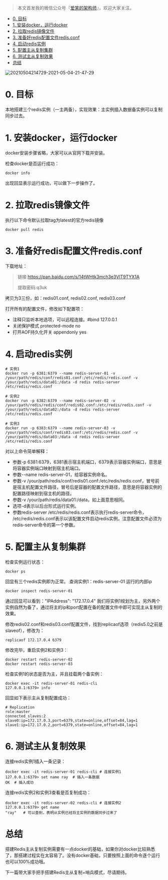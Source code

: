 > 本文首发我的微信公众号『[爱笑的架构师](https://mp.weixin.qq.com/s?__biz=MzIwODI1OTk1Nw==&mid=2650321391&idx=1&sn=0aea8b119ccee60a1366fffb9c040695&chksm=8f09cff5b87e46e33555e89a7d4929e4b184563b11f3cbfb7b834510c68708b125f128830acf&token=875646549&lang=zh_CN#rd)』，欢迎大家关注。

<!-- TOC -->

- [0. 目标](#0-目标)
- [1. 安装docker，运行docker](#1-安装docker运行docker)
- [2. 拉取redis镜像文件](#2-拉取redis镜像文件)
- [3. 准备好redis配置文件redis.conf](#3-准备好redis配置文件redisconf)
- [4. 启动redis实例](#4-启动redis实例)
- [5. 配置主从复制集群](#5-配置主从复制集群)
- [6. 测试主从复制效果](#6-测试主从复制效果)
- [总结](#总结)

<!-- /TOC -->

<img src="https://cdn.jsdelivr.net/gh/CoderLeixiaoshuai/assets/202102/20210504214729-2021-05-04-21-47-29.png" alt="20210504214729-2021-05-04-21-47-29">

# 0. 目标

本地搭建三个redis实例（一主两备），实现效果：主实例插入数据备实例可以复制同步过去。

# 1. 安装docker，运行docker

docker安装步骤省略，大家可以从官网下载并安装。

检查docker是否运行成功：

```plain
docker info
```
出现回显表示运行成功，可以做下一步操作了。

# 2. 拉取redis镜像文件

执行以下命令默认拉取tag为latest的官方redis镜像

```plain
docker pull redis
```

# 3. 准备好redis配置文件redis.conf

下载地址：

> 链接:https://pan.baidu.com/s/14tWHtk3mch3e3VlT9TYX1A  
>
> 提取密码:q3uk

拷贝为3三份，如：redis01.conf, redis02.conf, redis03.conf

打开所有的配置文件，修改如下配置项：

* 注释只监听本地选项，可以远程连接。#bind 127.0.0.1
* 关闭保护模式 protected-mode no
* 打开AOF持久化开关 appendonly yes
# 4. 启动redis实例

```shell
# 实例1
docker run -p 6381:6379 --name redis-server-01 -v /your/path/redis/conf/redis01.conf:/etc/redis/redis.conf -v /your/path/redis/data01:/data -d redis redis-server /etc/redis/redis.conf

# 实例2
docker run -p 6382:6379 --name redis-server-02 -v /your/path/redis/redis/conf/redis02.conf:/etc/redis/redis.conf -v /your/path/redis/data02:/data -d redis redis-server /etc/redis/redis.conf

# 实例3
docker run -p 6383:6379 --name redis-server-03 -v /your/path/redis/conf/redis03.conf:/etc/redis/redis.conf -v /your/path/redis/data03:/data -d redis redis-server /etc/redis/redis.conf
```



对以上命令简单解释：

* 参数-p 6381:6379，6381表示宿主机端口，6379表示容器实例端口，意思是将容器实例端口映射到宿主机端口。
* 参数--name redis-server-01，给容器实例命名。
* 参数-v /your/path/redis/conf/redis01.conf:/etc/redis/redis.conf，冒号前是宿主机配置文件路径，冒号后是容器的配置文件路径，意思是将容器实例的配置路径映射到宿主机的路径。
* 参数-v /your/path/redis/data01:/data，如上面意思相同。
* 选项-d表示以后台形式运行实例。
* 参数redis-server /etc/redis/redis.conf表示执行redis-server命令， /etc/redis/redis.conf表示以该配置文件启动redis实例，注意配置文件必须为redis-server命令的第一个参数。

# 5. 配置主从复制集群

检查实例运行状态：

```plain
docker ps
```


回显有三个redis实例即为正常。 查询实例1：redis-server-01 运行的内部ip

```plain
docker inspect redis-server-01
```


通过回显可以看到："IPAddress": "172.17.0.4" 我们将实例1规划为主，另外两个实例自然为备了，通过将主的ip和port配置在备的配置文件中即可实现主从复制的效果。

修改redis02.conf和redis03.conf配置文件，找到replicaof选项（redis5.0之前是slaveof），修改为：

```plain
replicaof 172.17.0.4 6379
```


修改完毕，重启实例2和实例3：

```plain
docker restart redis-server-02
docker restart redis-server-03
```


检查实例1的状态是否为主，并且挂载两个备实例：

```plain
docker exec -it redis-server-01 redis-cli
127.0.0.1:6379> info
```


回显如下表示主从复制配置成功：

```plain
# Replication
role:master
connected_slaves:2
slave0:ip=172.17.0.3,port=6379,state=online,offset=84,lag=1
slave1:ip=172.17.0.2,port=6379,state=online,offset=84,lag=1
```


# 6. 测试主从复制效果

连接redis实例1插入一条记录：

```plain
docker exec -it redis-server-01 redis-cli # 连接实例1
127.0.0.1:6379> set name ray  # 插入一条数据
OK  # 插入成功
```


连接redis实例2和实例3查看是否复制成功：

```plain
docker exec -it redis-server-02 redis-cli # 连接实例2
127.0.0.1:6379> get name
"ray"   # 可以查到，表明从实例已经将主实例的数据同步过来了
```


# 总结

搭建Redis主从复制实例需要有一点docker的基础，如果你对docker比较熟悉了，那搭建过程实在太容易了。没有docker基础，只要按照上面的命令逐个运行也可以100%成功哦。

下一篇带大家手把手搭建Redis主从复制+哨兵模式，尽请期待。
